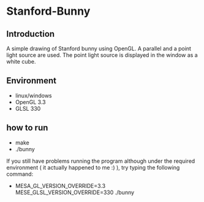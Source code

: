 # Stanford-Bunny

## Introduction
A simple drawing of Stanford bunny using OpenGL.
A parallel and a point light source are used.
The point light source is displayed in the window as a white cube.

## Environment
- linux/windows
- OpenGL 3.3
- GLSL 330

## how to run
- make
- ./bunny

If you still have problems running the program although under the required environment ( it actually happened to me :) ), try typing the following command:

- MESA\_GL\_VERSION\_OVERRIDE=3.3 MESE\_GLSL\_VERSION\_OVERRIDE=330 ./bunny
